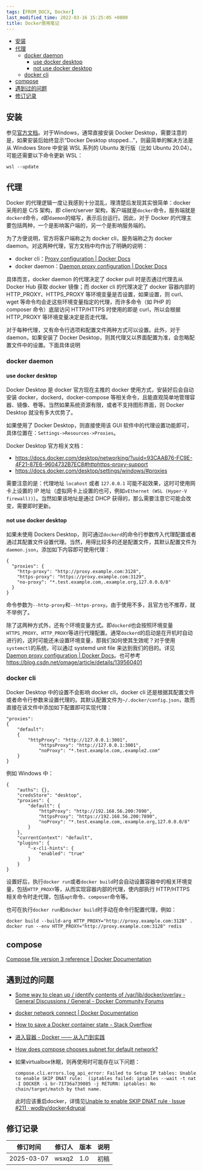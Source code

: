 ```yaml
---
tags: [FROM_DOCX, Docker]
last_modified_time: 2022-03-16 15:25:05 +0800
title: Docker使用笔记
---
```



<p id="markdown-toc"></p>
<!-- vim-markdown-toc GFM -->

* [安装](#安装)
* [代理](#代理)
    * [docker daemon](#docker-daemon)
        * [use docker desktop](#use-docker-desktop)
        * [not use docker desktop](#not-use-docker-desktop)
    * [docker cli](#docker-cli)
* [compose](#compose)
* [遇到过的问题](#遇到过的问题)
* [修订记录](#修订记录)

<!-- vim-markdown-toc -->

## 安装
参见[官方文档](https://docs.docker.com/engine/install/)。对于Windows，通常直接安装 Docker Desktop，需要注意的是，如果安装后始终显示“Docker Desktop stopped...”，则最简单的解决方法是从 Windows Store 中安装 WSL 系列的 Ubuntu 发行版（比如 Ubuntu 20.04）。可能还需要以下命令更新 WSL：

```
wsl --update
```

## 代理
Docker 的代理逻辑一度让我感到十分混乱，理清楚后发现其实很简单：docker 采用的是 C/S 架构，即 client/server 架构，客户端就是`docker`命令，服务端就是`dockerd`命令，`d`即`daemon`的缩写，表示后台运行。因此，对于 Docker 的代理主要包括两种，一个是影响客户端的，另一个是影响服务端的。

为了方便说明，官方将客户端称之为 docker cli，服务端称之为 docker daemon。对这两种代理，官方文档中均作出了明确的说明：
* docker cli：[Proxy configuration \| Docker Docs](https://docs.docker.com/engine/cli/proxy/)
* docker daemon：[Daemon proxy configuration \| Docker Docs](https://docs.docker.com/engine/daemon/proxy/#httphttps-proxy)

具体而言，docker daemon 的代理决定了 docker pull 时是否通过代理去从 Docker Hub 获取 docker 镜像；而 docker cli 的代理决定了 docker 容器内部的 HTTP_PROXY、HTTPS_PROXY 等环境变量是否设置，如果设置，则 curl、wget 等命令均会走这些环境变量指定的代理，而许多命令（如 PHP 的 composer 命令）底层访问 HTTP/HTTPS 时使用的即是 curl，所以会根据 HTTP_PROXY 等环境变量决定是否走代理。

对于每种代理，又有命令行选项和配置文件两种方式可以设置。此外，对于 daemon，如果安装了 Docker Desktop，则其代理又以界面配置为准，会忽略配置文件中的设置。下面具体说明

### docker daemon
#### use docker desktop
Docker Desktop 是 docker 官方现在主推的 docker 使用方式，安装好后会自动安装 docker，dockerd，docker-compose 等相关命令，且能直观简单地管理容器、镜像、卷等。当然如果系统资源有限，或者不支持图形界面，则 Docker Desktop 就没有多大优势了。

如果使用了 Docker Desktop，则直接使用该 GUI 软件中的代理设置功能即可，具体位置在：`Settings->Resources->Proxies`。

Docker Desktop 官方相关文档：
* https://docs.docker.com/desktop/networking/?uuid=93CAAB76-FC9E-4F21-87E6-9604732B7EC8#httphttps-proxy-support
* https://docs.docker.com/desktop/settings/windows/#proxies

需要注意的是：代理地址 `locahost`  或者 `127.0.0.1` 可能不起效果，这时可使用网卡上设置的 IP 地址（虚拟网卡上设置的也可，例如`vEthernet (WSL (Hyper-V firewall))`）。当然如果该地址是通过 DHCP 获得的，那么需要注意它可能会改变，需要即时更新。

#### not use docker desktop
如果未使用 Dockers Desktop，则可通过`dockerd`的命令行参数传入代理配置或者通过其配置文件设置代理。当然，用得比较多的还是配置文件，其默认配置文件为 `daemon.json`，添加如下内容即可使用代理：
```
{
  "proxies": {
    "http-proxy": "http://proxy.example.com:3128",
    "https-proxy": "https://proxy.example.com:3129",
    "no-proxy": "*.test.example.com,.example.org,127.0.0.0/8"
  }
}
```

命令参数为`--http-proxy`和`--https-proxy`。由于使用不多，且官方也不推荐，就不举例了。

除了这两种方式外，还有个环境变量方式。即`dockerd`也会按照环境变量`HTTPS_PROXY`、`HTTP_PROXY`等进行代理配置。通常`dockerd`的启动是在开机时自动进行的，这时可能还未设置环境变量，那我们如何使其生效呢？对于使用`systemctl`的系统，可以通过 systemd unit file 来达到我们的目的。详见 [Daemon proxy configuration \| Docker Docs](https://docs.docker.com/engine/daemon/proxy/#systemd-unit-file)。也可参考 https://blog.csdn.net/omage/article/details/139560401

### docker cli
Docker Desktop 中的设置不会影响 docker cli，docker cli 还是根据其配置文件或者命令行参数来设置代理的。其默认配置文件为`~/.docker/config.json`，故而直接在该文件中添加如下配置即可实现代理：

```
"proxies":
{
    "default":
    {
        "httpProxy": "http://127.0.0.1:3001",
            "httpsProxy": "http://127.0.0.1:3001",
            "noProxy": "*.test.example.com,.example2.com"
    }
}
```

例如 Windows 中：
```
{
    "auths": {},
    "credsStore": "desktop",
    "proxies": {
        "default": {
            "httpProxy": "http://192.168.56.200:7890",
            "httpsProxy": "https://192.168.56.200:7890",
            "noProxy": "*.test.example.com,.example.org,127.0.0.0/8"
        }
    },
    "currentContext": "default",
    "plugins": {
        "-x-cli-hints": {
            "enabled": "true"
        }
    }
}
```

设置好后，执行`docker run`或者`docker build`时会自动设置容器中的相关环境变量，包括`HTTP_PROXY`等，从而实现容器内部的代理，使内部执行 HTTP/HTTPS 相关命令时走代理，包括`apt`命令、`composer`命令等。

也可在执行`docker run`和`docker build`时手动在命令行配置代理，例如：
```
docker build --build-arg HTTP_PROXY="http://proxy.example.com:3128" .
docker run --env HTTP_PROXY="http://proxy.example.com:3128" redis
```

## compose

[Compose file version 3 reference \| Docker Documentation](https://docs.docker.com/compose/compose-file/compose-file-v3/#network-configuration-reference)

## 遇到过的问题

-   [Some way to clean up / identify contents of /var/lib/docker/overlay - General Discussions / General - Docker Community Forums](https://forums.docker.com/t/some-way-to-clean-up-identify-contents-of-var-lib-docker-overlay/30604)
-   [docker network connect \| Docker Documentation](https://docs.docker.com/engine/reference/commandline/network_connect/)
-   [How to save a Docker container state - Stack Overflow](https://stackoverflow.com/questions/44480740/how-to-save-a-docker-container-state)
-   [进入容器 - Docker —— 从入门到实践](https://yeasy.gitbook.io/docker_practice/container/attach_exec)
-   [How does compose chooses subnet for default network?](https://github.com/docker/compose/issues/4336#issuecomment-457326123)
-   如果virtualbox休眠，则再使用时可能存在以下问题：
    ```
    compose.cli.errors.log_api_error: Failed to Setup IP tables: Unable to enable SKIP DNAT rule:  (iptables failed: iptables --wait -t nat -I DOCKER -i br-71736a739085 -j RETURN: iptables: No chain/target/match by that name.
    ```

    此时应该重启docker，详情见[Unable to enable SKIP DNAT rule · Issue \#211 · wodby/docker4drupal](https://github.com/wodby/docker4drupal/issues/211)

## 修订记录

| 修订时间 | 修订人       | 版本 | 说明 |
|----------|--------------|------|------|
| 2025-03-07     | wsxq2 | 1.0  | 初稿 |

